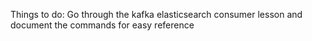 Things to do:
Go through the kafka elasticsearch consumer lesson and document the commands for easy reference